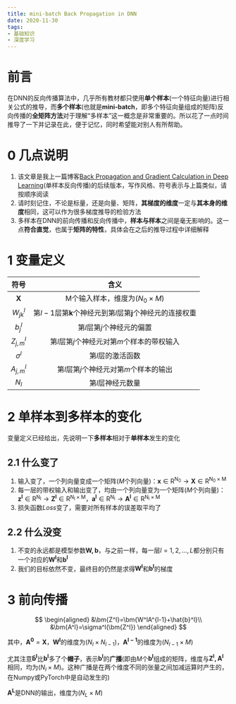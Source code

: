```yaml
---
title: mini-batch Back Propagation in DNN
date: 2020-11-30
tags:
- 基础知识
- 深度学习
---
```


# 前言
在DNN的反向传播算法中，几乎所有教材都只使用**单个样本**(一个特征向量)进行相关公式的推导，而**多个样本**(也就是**mini-batch**，即多个特征向量组成的矩阵)反向传播的**全矩阵方法**对于理解“多样本”这一概念是非常重要的。所以花了一点时间推导了一下并记录在此，便于记忆，同时希望能对别人有所帮助。

# 0 几点说明
1. 该文章是我上一篇博客[Back Propagation and Gradient Calculation in Deep Learning](https://hannlp.github.io/2020-11-06-Back-Propagation-and-Gradient-Calculation-in-Deep-Learning/)(单样本反向传播)的后续版本，写作风格、符号表示与上篇类似，请按顺序阅读
2. 请时刻记住，不论是标量，还是向量、矩阵，**其梯度的维度**一定与**其本身的维度**相同，这可以作为很多梯度推导的检验方法
3. 多样本在DNN的前向传播和反向传播中，**样本与样本**之间是毫无影响的。这一点**符合直觉**，也属于**矩阵的特性**，具体会在之后的推导过程中详细解释

# 1 变量定义

|    符号     |                               含义                               |
| :---------: | :--------------------------------------------------------------: |
|  $\bm{X}$   |                M个输入样本，维度为($N_0\times M$)                |
| $W_{jk}^l$  | 第$l-1$层第$\bm{k}$个神经元到第$l$层第$\bm{j}$个神经元的连接权重 |
|   $b_j^l$   |                    第$l$层第$j$个神经元的偏置                    |
| $Z_{j,m}^l$ |           第$l$层第$j$个神经元对第$m$个样本的带权输入            |
| $\sigma^l$  |                        第$l$层的激活函数                         |
| $A_{j,m}^l$ |             第$l$层第$j$个神经元对第$m$个样本的输出              |
|    $N_l$    |                        第$l$层神经元数量                         |

# 2 单样本到多样本的变化
变量定义已经给出，先说明一下**多样本**相对于**单样本**发生的变化

## 2.1 什么变了
1. 输入变了，一个列向量变成一个矩阵($M$个列向量)：$\bm{x}\in \bm{\mathrm{R^{N_0}}}\rightarrow\bm{X}\in \bm{\mathrm{R^{N_0\times M}}}$
2. 每一层的带权输入和输出变了，均由一个列向量变为一个矩阵($M$个列向量)：$\bm{z^l}\in \bm{\mathrm{R^{N_l}}}\rightarrow\bm{Z^l}\in \bm{\mathrm{R^{N_l\times M}}}，\bm{a^l}\in \bm{\mathrm{R^{N_l}}}\rightarrow\bm{A^l}\in \bm{\mathrm{R^{N_l\times M}}}$
3. 损失函数$Loss$变了，需要对所有样本的误差取平均了

## 2.2 什么没变
1. 不变的永远都是模型参数$\bm{W,b}$，与之前一样，每一层$l=1,2,...,L$都分别只有一个对应的$\bm{W^l}$和$\bm{b^l}$
2. 我们的目标依然不变，最终目的仍然是求得$\bm{W^l}$和$\bm{b^l}$的梯度

# 3 前向传播
$$
\begin{aligned}
&\bm{Z^l}=\bm{W^lA^{l-1}+\hat{b}^l}\\
&\bm{A^l}=\sigma^l(\bm{Z^l})     
\end{aligned}
$$

其中，$\bm{A^0}=\bm{X}$，$\bm{W^l}$的维度为$(N_{l}\times N_{l-1})$，$\bm{A^{l-1}}$的维度为$(N_{l-1}\times M)$

尤其注意$\bm{\hat{b}^l}$比$\bm{b^l}$多了个**帽子**，表示$\bm{b^l}$的**广播**(即由$M$个$\bm{b^l}$组成的矩阵，维度与$\bm{Z^l,A^l}$相同，均为$(N_l\times M)$。这种广播是在两个维度不同的张量之间加减运算时产生的，在Numpy或PyTorch中是自动发生的)

$\bm{A^L}$是DNN的输出，维度为$(N_L\times M)$
